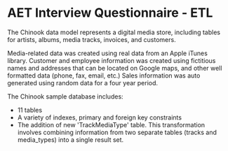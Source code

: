 # AET Interview Questionnaire - ETL

The Chinook data model represents a digital media store, including tables for artists, albums, media tracks, invoices, and customers.

Media-related data was created using real data from an Apple iTunes library.
Customer and employee information was created using fictitious names and addresses that can be located on Google maps, and other well formatted data (phone, fax, email, etc.)
Sales information was auto generated using random data for a four year period.

The Chinook sample database includes:

- 11 tables
- A variety of indexes, primary and foreign key constraints
- The addition of new 'TrackMediaType' table. This transformation involves combining information from two separate tables (tracks and media_types) into a single result set.
